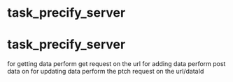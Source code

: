 # task_precify_server
# task_precify_server
for getting data perform get request on the url
for adding data perform post data on
for updating data perform the ptch request on the url/dataId
